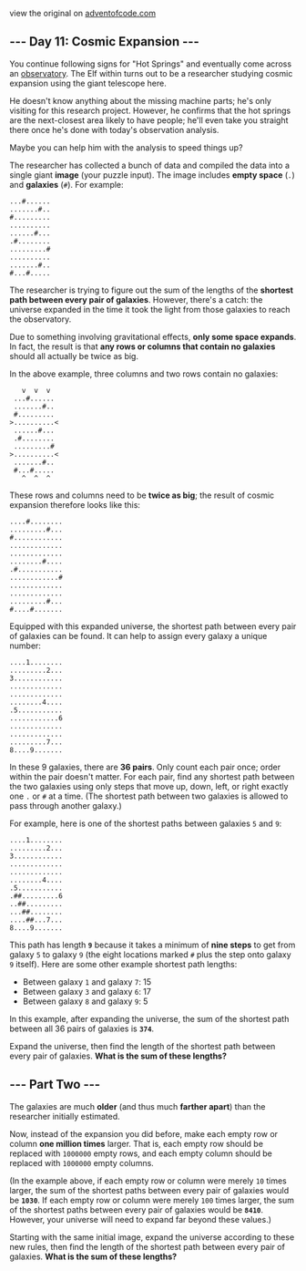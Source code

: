 view the original on <a href=https://adventofcode.com/2023/day/11>adventofcode.com</a>
<h2>--- Day 11: Cosmic Expansion ---</h2><p>You continue following signs for "Hot Springs" and eventually come across an <a href="https://en.wikipedia.org/wiki/Observatory">observatory</a>. The Elf within turns out to be a researcher studying cosmic expansion using the giant telescope here.</p>
<p>He doesn't know anything about the missing machine parts; he's only visiting for this research project. However, he confirms that the hot springs are the next-closest area likely to have people; he'll even take you straight there once he's done with today's observation analysis.</p>
<p>Maybe you can help him with the analysis to speed things up?</p>
<p>The researcher has collected a bunch of data and compiled the data into a single giant <b>image</b> (your puzzle input). The image includes <b>empty space</b> (<code>.</code>) and <b>galaxies</b> (<code>#</code>). For example:</p>
<pre><code>...#......
.......#..
#.........
..........
......#...
.#........
.........#
..........
.......#..
#...#.....
</code></pre>
<p>The researcher is trying to figure out the sum of the lengths of the <b>shortest path between every pair of galaxies</b>. However, there's a catch: the universe expanded in the time it took the light from those galaxies to reach the observatory.</p>
<p>Due to something involving gravitational effects, <b>only some space expands</b>. In fact, the result is that <b>any rows or columns that contain no galaxies</b> should all actually be twice as big.</p>
<p>In the above example, three columns and two rows contain no galaxies:</p>
<pre><code>   v  v  v
 ...#......
 .......#..
 #.........
&gt;..........&lt;
 ......#...
 .#........
 .........#
&gt;..........&lt;
 .......#..
 #...#.....
   ^  ^  ^
</code></pre>
<p>These rows and columns need to be <b>twice as big</b>; the result of cosmic expansion therefore looks like this:</p>
<pre><code>....#........
.........#...
#............
.............
.............
........#....
.#...........
............#
.............
.............
.........#...
#....#.......
</code></pre>
<p>Equipped with this expanded universe, the shortest path between every pair of galaxies can be found. It can help to assign every galaxy a unique number:</p>
<pre><code>....1........
.........2...
3............
.............
.............
........4....
.5...........
............6
.............
.............
.........7...
8....9.......
</code></pre>
<p>In these 9 galaxies, there are <b>36 pairs</b>. Only count each pair once; order within the pair doesn't matter. For each pair, find any shortest path between the two galaxies using only steps that move up, down, left, or right exactly one <code>.</code> or <code>#</code> at a time. (The shortest path between two galaxies is allowed to pass through another galaxy.)</p>
<p>For example, here is one of the shortest paths between galaxies <code>5</code> and <code>9</code>:</p>
<pre><code>....1........
.........2...
3............
.............
.............
........4....
.5...........
.##.........6
..##.........
...##........
....##...7...
8....9.......
</code></pre>
<p>This path has length <code><b>9</b></code> because it takes a minimum of <b>nine steps</b> to get from galaxy <code>5</code> to galaxy <code>9</code> (the eight locations marked <code>#</code> plus the step onto galaxy <code>9</code> itself). Here are some other example shortest path lengths:</p>
<ul>
<li>Between galaxy <code>1</code> and galaxy <code>7</code>: 15</li>
<li>Between galaxy <code>3</code> and galaxy <code>6</code>: 17</li>
<li>Between galaxy <code>8</code> and galaxy <code>9</code>: 5</li>
</ul>
<p>In this example, after expanding the universe, the sum of the shortest path between all 36 pairs of galaxies is <code><b>374</b></code>.</p>
<p>Expand the universe, then find the length of the shortest path between every pair of galaxies. <b>What is the sum of these lengths?</b></p>
<h2 id="part2">--- Part Two ---</h2><p>The galaxies are much <b>older</b> (and thus much <b>farther apart</b>) than the researcher initially estimated.</p>
<p>Now, instead of the expansion you did before, make each empty row or column <b><span title="And you have to have your pinky near your mouth when you do it.">one million</span> times</b> larger. That is, each empty row should be replaced with <code>1000000</code> empty rows, and each empty column should be replaced with <code>1000000</code> empty columns.</p>
<p>(In the example above, if each empty row or column were merely <code>10</code> times larger, the sum of the shortest paths between every pair of galaxies would be <code><b>1030</b></code>. If each empty row or column were merely <code>100</code> times larger, the sum of the shortest paths between every pair of galaxies would be <code><b>8410</b></code>. However, your universe will need to expand far beyond these values.)</p>
<p>Starting with the same initial image, expand the universe according to these new rules, then find the length of the shortest path between every pair of galaxies. <b>What is the sum of these lengths?</b></p>

